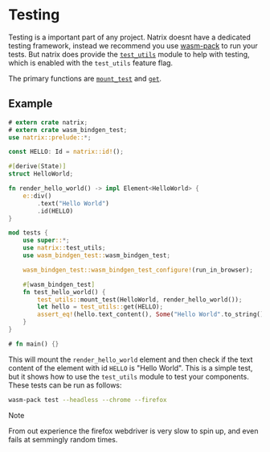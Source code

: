 # Testing

Testing is a important part of any project. Natrix doesnt have a dedicated testing framework, instead we recommend you use [wasm-pack](https://rustwasm.github.io/wasm-pack/) to run your tests.
But natrix does provide the [`test_utils`](crate::test_utils) module to help with testing, which is enabled with the `test_utils` feature flag.

The primary functions are [`mount_test`](crate::test_utils::mount_test) and [`get`](crate::test_utils::get).

## Example

```rust
# extern crate natrix;
# extern crate wasm_bindgen_test;
use natrix::prelude::*;

const HELLO: Id = natrix::id!();

#[derive(State)]
struct HelloWorld;

fn render_hello_world() -> impl Element<HelloWorld> {
    e::div()
        .text("Hello World")
        .id(HELLO)
}

mod tests {
    use super::*;
    use natrix::test_utils;
    use wasm_bindgen_test::wasm_bindgen_test;

    wasm_bindgen_test::wasm_bindgen_test_configure!(run_in_browser);

    #[wasm_bindgen_test]
    fn test_hello_world() {
        test_utils::mount_test(HelloWorld, render_hello_world());
        let hello = test_utils::get(HELLO);
        assert_eq!(hello.text_content(), Some("Hello World".to_string()));
    }
}

# fn main() {}
```

This will mount the `render_hello_world` element and then check if the text content of the element with id `HELLO` is "Hello World". This is a simple test, but it shows how to use the `test_utils` module to test your components.
These tests can be run as follows:

```bash
wasm-pack test --headless --chrome --firefox
```

> [!NOTE]
> From out experience the firefox webdriver is very slow to spin up, and even fails at semmingly random times.
